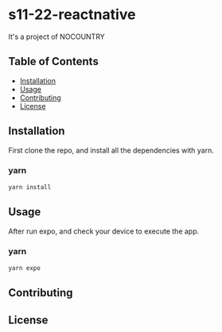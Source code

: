 # s11-22-reactnative

It's a project of NOCOUNTRY

## Table of Contents

- [Installation](#installation)
- [Usage](#usage)
- [Contributing](#contributing)
- [License](#license)

## Installation

First clone the repo, and install all the dependencies with yarn.

### yarn

```sh
yarn install
```

## Usage

After run expo, and check your device to execute the app.

### yarn

```sh
yarn expo
```

## Contributing

## License
